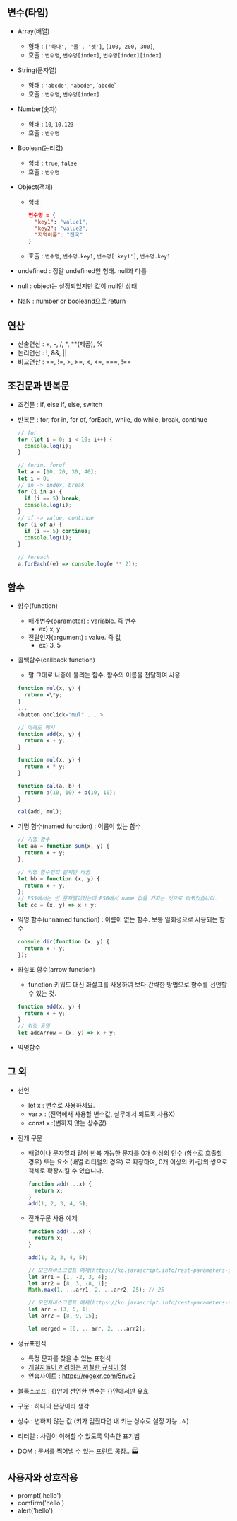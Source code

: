 ## 변수(타입)

- Array(배열)
  - 형태 : `['하나', '둘', '셋']`, `[100, 200, 300]`,
  - 호출 : `변수명`, `변수명[index]`, `변수명[index][index]`
- String(문자열)
  - 형태 : `'abcde'`, `"abcde"`, \``abcde`\`
  - 호출 : `변수명`, `변수명[index]`
- Number(숫자)
  - 형태 : `10`, `10.123`
  - 호출 : `변수명`
- Boolean(논리값)
  - 형태 : `true`, `false`
  - 호출 : `변수명`
- Object(객체)

  - 형태

    ```json
    변수명 = {
      "key1": "value1",
      "key2": "value2",
      "지역이름": "전국"
    }
    ```

  - 호출 : `변수명`, `변수명.key1`, `변수명['key1']`, `변수명.key1`

- undefined : 정말 undefined인 형태. null과 다름
- null : object는 설정되었지만 값이 null인 상태
- NaN : number or booleand으로 return

## 연산

- 산술연산 : +, -, /, \*, \*\*(제곱), %
- 논리연산 : !, &&, ||
- 비교연산 : ==, !=, >, >=, <, <=, ===, !==

## 조건문과 반복문

- 조건문 : if, else if, else, switch
- 반복문 : for, for in, for of, forEach, while, do while, break, continue

  ```javascript
  // for
  for (let i = 0; i < 10; i++) {
    console.log(i);
  }

  // forin, forof
  let a = [10, 20, 30, 40];
  let i = 0;
  // in -> index, break
  for (i in a) {
    if (i == 5) break;
    console.log(i);
  }
  // of -> value, continue
  for (i of a) {
    if (i == 5) continue;
    console.log(i);
  }

  // foreach
  a.forEach((e) => console.log(e ** 2));
  ```

## 함수

- 함수(function)
  - 매개변수(parameter) : variable. 즉 변수
    - ex) x, y
  - 전달인자(argument) : value. 즉 값
    - ex) 3, 5
- 콜백함수(callback function)

  - 말 그대로 나중에 불리는 함수. 함수의 이름을 전달하여 사용

  ```javascript
  function mul(x, y) {
    return x\*y;
  }
  ...
  <button onclick="mul" ... >

  // 아래도 예시
  function add(x, y) {
    return x + y;
  }

  function mul(x, y) {
    return x * y;
  }

  function cal(a, b) {
    return a(10, 10) + b(10, 10);
  }

  cal(add, mul);
  ```

- 기명 함수(named function) : 이름이 있는 함수

  ```js
  // 기명 함수
  let aa = function sum(x, y) {
    return x + y;
  };

  // 익명 함수인것 같지만 바뀜
  let bb = function (x, y) {
    return x + y;
  };
  // ES5에서는 빈 문자열이었는데 ES6에서 name 값을 가지는 것으로 바뀌었습니다.
  let cc = (x, y) => x + y;
  ```

- 익명 함수(unnamed function) : 이름이 없는 함수. 보통 일회성으로 사용되는 함수
  ```js
  console.dir(function (x, y) {
    return x + y;
  });
  ```
- 화살표 함수(arrow function)

  - function 키워드 대신 화살표를 사용하여 보다 간략한 방법으로 함수를 선언할 수 있는 것.

  ```javascript
  function add(x, y) {
    return x + y;
  }
  // 위랑 동일
  let addArrow = (x, y) => x + y;
  ```

- 익명함수

## 그 외

- 선언

  - let x : 변수로 사용하세요.
  - var x : (전역에서 사용할 변수값, 실무에서 되도록 사용X)
  - const x :(변하지 않는 상수값)

- 전개 구문

  - 배열이나 문자열과 같이 반복 가능한 문자를 0개 이상의 인수 (함수로 호출할 경우) 또는 요소 (배열 리터럴의 경우) 로 확장하여, 0개 이상의 키-값의 쌍으로 객체로 확장시킬 수 있습니다.

    ```js
    function add(...x) {
      return x;
    }
    add(1, 2, 3, 4, 5);
    ```

  - 전개구문 사용 예제

    ```js
    function add(...x) {
      return x;
    }

    add(1, 2, 3, 4, 5);
    ```

    ```js
    // 모던자바스크립트 예제(https://ko.javascript.info/rest-parameters-spread)
    let arr1 = [1, -2, 3, 4];
    let arr2 = [8, 3, -8, 1];
    Math.max(1, ...arr1, 2, ...arr2, 25); // 25
    ```

    ```js
    // 모던자바스크립트 예제(https://ko.javascript.info/rest-parameters-spread)
    let arr = [3, 5, 1];
    let arr2 = [8, 9, 15];

    let merged = [0, ...arr, 2, ...arr2];
    ```

- 정규표현식
  - 특정 문자를 찾을 수 있는 표현식
  - [개발자들이 꺼려하는 까칠한 규식이 형](https://helloworld.kurly.com/blog/reg-exp-01/#%EA%B7%9C%EC%8B%9D%EC%9D%B4-%ED%98%95-%EB%A7%90%ED%88%AC)
  - 연습사이트 : https://regexr.com/5nvc2
- 블록스코프 : {}안에 선언한 변수는 {}안에서만 유효
- 구문 : 하나의 문장이라 생각
- 상수 : 변하지 않는 값 (키가 멈췄다면 내 키는 상수로 설정 가능..ㅎ)
- 리터럴 : 사람이 이해할 수 있도록 약속한 표기법
- DOM : 문서를 찍어낼 수 있는 프린트 공장.. 🏭

## 사용자와 상호작용

- prompt('hello')
- comfirm('hello')
- alert('hello')
